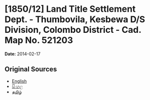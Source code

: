 # [1850/12] Land Title Settlement Dept. - Thumbovila, Kesbewa D/S Division, Colombo District - Cad. Map No. 521203

**Date:** 2014-02-17

## Original Sources

- [English](https://documents.gov.lk/view/extra-gazettes/2014/2/1850-12_E.pdf)
- [සිංහල](https://documents.gov.lk/view/extra-gazettes/2014/2/1850-12_S.pdf)
- [தமிழ்](https://documents.gov.lk/view/extra-gazettes/2014/2/1850-12_T.pdf)
